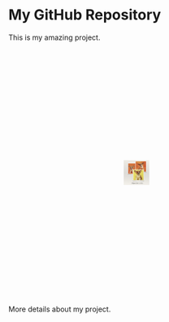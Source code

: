 # My GitHub Repository

This is my amazing project.

<img src="./data/repo/2.png" alt="Subject Set" style="transform: scale(0.1, 0.1);">

More details about my project.